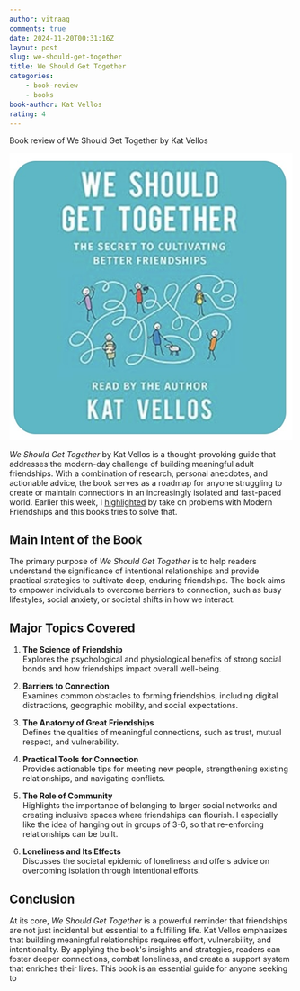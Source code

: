 ```yaml
---
author: vitraag
comments: true
date: 2024-11-20T00:31:16Z
layout: post
slug: we-should-get-together 
title: We Should Get Together
categories:
    - book-review
    - books
book-author: Kat Vellos
rating: 4
---
```

Book review of We Should Get Together by Kat Vellos

![We Should Get Together](assets/images/books/we-should-get-together.jpg)

*We Should Get Together* by Kat Vellos is a thought-provoking guide that addresses the modern-day challenge of building meaningful adult friendships. With a combination of research, personal anecdotes, and actionable advice, the book serves as a roadmap for anyone struggling to create or maintain connections in an increasingly isolated and fast-paced world. Earlier this week, I [highlighted]() by take on problems with Modern Friendships and this books tries to solve that.

## Main Intent of the Book

The primary purpose of *We Should Get Together* is to help readers understand the significance of intentional relationships and provide practical strategies to cultivate deep, enduring friendships. The book aims to empower individuals to overcome barriers to connection, such as busy lifestyles, social anxiety, or societal shifts in how we interact.

## Major Topics Covered

1. **The Science of Friendship**  
   Explores the psychological and physiological benefits of strong social bonds and how friendships impact overall well-being.

2. **Barriers to Connection**  
   Examines common obstacles to forming friendships, including digital distractions, geographic mobility, and social expectations.

3. **The Anatomy of Great Friendships**  
   Defines the qualities of meaningful connections, such as trust, mutual respect, and vulnerability.

4. **Practical Tools for Connection**  
   Provides actionable tips for meeting new people, strengthening existing relationships, and navigating conflicts.

5. **The Role of Community**  
   Highlights the importance of belonging to larger social networks and creating inclusive spaces where friendships can flourish. I especially like the idea of hanging out in groups of 3-6, so that re-enforcing relationships can be built.

6. **Loneliness and Its Effects**  
   Discusses the societal epidemic of loneliness and offers advice on overcoming isolation through intentional efforts.

## Conclusion

At its core, *We Should Get Together* is a powerful reminder that friendships are not just incidental but essential to a fulfilling life. Kat Vellos emphasizes that building meaningful relationships requires effort, vulnerability, and intentionality. By applying the book's insights and strategies, readers can foster deeper connections, combat loneliness, and create a support system that enriches their lives. This book is an essential guide for anyone seeking to


